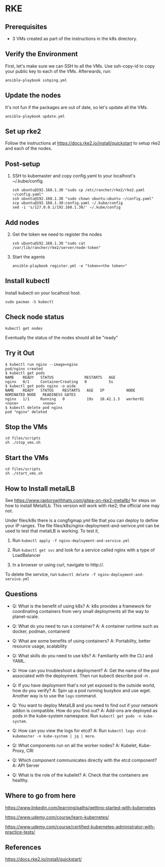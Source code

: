 # RKE

## Prerequisites

- 3 VMs created as part of the instructions in the k8s directory.

## Verify the Environment

First, let's make sure we can SSH to all the VMs. Use ssh-copy-id to copy your public key to each of the VMs. Afterwards, run:

```
ansible-playbook sshping.yml
```

## Update the nodes

It's not fun if the packages are out of date, so let's update all the VMs.

```
ansible-playbook update.yml
```

## Set up rke2

Follow the instructions at https://docs.rke2.io/install/quickstart to setup rke2 and each of the nodes.

## Post-setup 

1. SSH to kubemaster and copy config.yaml  to your localhost's ~/.kube/config.

    ```
    ssh ubuntu@192.168.1.30 "sudo cp /etc/rancher/rke2/rke2.yaml ~/config.yaml"
    ssh ubuntu@192.168.1.30 "sudo chown ubuntu:ubuntu ~/config.yaml"
    scp ubuntu@192.168.1.30:config.yaml ~/.kube/config
    sed -i 's/127.0.0.1/192.168.1.30/' ~/.kube/config
    ```

## Add nodes

2. Get the token we need to register the nodes

    ```
    ssh ubuntu@192.168.1.30 "sudo cat /var/lib/rancher/rke2/server/node-token"
    ```


3. Start the agents

    ```
    ansible-playbook register.yml -e "token=<the token>"
    ```

## Install kubectl

Install kubectl on your localhost host.

```
sudo pacman -S kubectl
```

## Check node status

```
kubectl get nodes
```

Eventually the status of the nodes should all be "ready"

## Try it Out

```
$ kubectl run nginx --image=nginx
pod/nginx created
$ kubectl get pods
NAME    READY   STATUS              RESTARTS   AGE
nginx   0/1     ContainerCreating   0          5s
$ kubectl get pods nginx -o wide
NAME    READY   STATUS    RESTARTS   AGE   IP          NODE       NOMINATED NODE   READINESS GATES
nginx   1/1     Running   0          19s   10.42.1.3   worker01   <none>           <none>
$ kubectl delete pod nginx
pod "nginx" deleted
```

## Stop the VMs

```
cd files/scripts
sh ./stop_vms.sh
```

## Start the VMs

```
cd files/scripts
sh ./start_vms.sh
```

## How to Install metalLB

See https://www.raptorswithhats.com/gitea-on-rke2-metallb/ for steps on how to install MetallLb. This version will work with rke2; the official one may not. 

Under files/k8s there is a congfigmap.yml file that you can deploy to define your IP ranges. The file files/k8s/nginx-deployment-and-serivce.yml can be used to test that metalLB is working. To test it,

1. Run `kubectl apply -f nginx-deployment-and-service.yml`

2. Run `kubectl get svc` and look for a service called nginx with a type of LoadBalancer

3. In a browser or using curl, navigate to http://<external-ip>.

To delete the service, run `kubectl delete -f nginx-deployment-and-service.yml`


## Questions

- Q: What is the benefit of using k8s? A: k8s provides a framework for coordinating containers from very small deployments all the way to planet-scale. 

- Q: What do you need to run a container? A: A container runtime such as docker, podman, containerd

- Q: What are some benefits of using containers? A: Portability, better resource usage, scalability

- Q: What skills do you need to use k8s? A: Familiarity with the CLI and YAML.

- Q: How can you troubleshoot a deployment? A: Get the name of the pod associated with the deployment. Then run kubectl describe pod <pod name> -n <namespace>.  

- Q: If you have deployment that's not yet exposed to the outside world, how do you verify? A: Spin up a pod running busybox and use wget. Another way is to use the `logs` command.

- Q: You want to deploy MetalLB and you need to find out if your network addon is compatible. How do you find out? A: Add-ons are deployed as pods in the kube-system namespace. Run `kubectl get pods -n kube-system`. 

- Q: How can you view the logs for etcd? A: Run `kubectl logs etcd-kubemaster -n kube-system | jq | more`.


- Q: What components run on all the worker nodes? A: Kubelet, Kube-Proxy, CRI

- Q: Which component communicates directly with the etcd component? A: API Server

- Q: What is the role of the kubelet? A: Check that the containers are healthy.


## Where to go from here

https://www.linkedin.com/learning/paths/getting-started-with-kubernetes

https://www.udemy.com/course/learn-kubernetes/

https://www.udemy.com/course/certified-kubernetes-administrator-with-practice-tests/


## References

https://docs.rke2.io/install/quickstart/